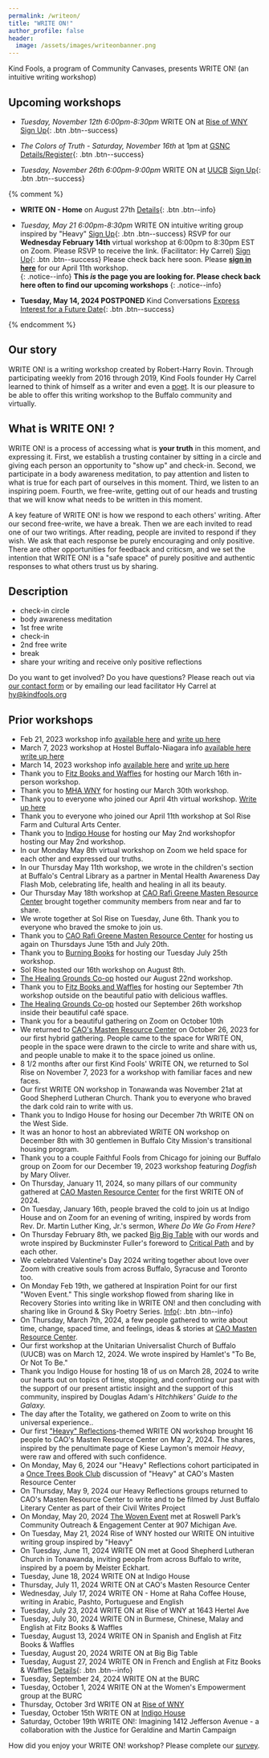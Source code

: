```yaml
---
permalink: /writeon/
title: "WRITE ON!"
author_profile: false
header:
  image: /assets/images/writeonbanner.png
---
```


Kind Fools, a program of Community Canvases, presents WRITE ON! (an intuitive writing workshop)

## Upcoming workshops

- *Tuesday, November 12th 6:00pm-8:30pm* WRITE ON at [Rise of WNY](https://www.riseofwny.org)
[Sign Up](/signups/writeon20241112/){: .btn .btn--success}

- *The Colors of Truth - Saturday, November 16th* at 1pm at [GSNC](
    https://www.pushbuffalo.org/gsnc/)
    [Details/Register](/colorsoftruth/){: .btn .btn--success}

- *Tuesday, November 26th 6:00pm-9:00pm* WRITE ON at [UUCB](https://buffalouu.org)
[Sign Up](/signups/writeon20241126/){: .btn .btn--success}

{% comment %}

- **WRITE ON - Home** on August 27th [Details](/home/){: .btn .btn--info}
- *Tuesday, May 21 6:00pm-8:30pm* WRITE ON intuitive writing group inspired by "Heavy"
[Sign Up](/signups/writeon20240521/){: .btn .btn--success}
RSVP for our **Wednesday February 14th** virtual workshop at 6:00pm to 8:30pm EST
on Zoom. Please RSVP to receive the link.
(Facilitator: Hy Carrel)
[Sign Up](/signups/writeon20240214/){: .btn .btn--success}
Please check back here soon.
Please **[sign in here](/signin/)** for our April 11th workshop.<br>
{: .notice--info}
**This *is* the page you are looking for. Please check back here often to find our upcoming workshops**
{: .notice--info}

- **Tuesday, May 14, 2024 POSTPONED** Kind Conversations
[Express Interest for a Future Date](
https://docs.google.com/forms/d/e/1FAIpQLSd3jJyc9LoHKF40-2usq4VuTALCibpHtX9s7hOpf06QA36CbA/viewform?usp=sf_link
){: .btn .btn--success}

{% endcomment %}

## Our story 

WRITE ON! is a writing workshop created by Robert-Harry Rovin. Through participating weekly from 2016 through 2019, Kind Fools founder Hy Carrel learned to think of himself as a writer and even a [poet](https://withkindness.org). It is our pleasure to be able to offer this writing workshop to the Buffalo community and virtually.

## What is WRITE ON! ?

WRITE ON! is a process of accessing what is **your truth** in this moment, and expressing it. First, we establish a trusting container by sitting in a circle and giving each person an opportunity to "show up" and check-in. Second, we participate in a body awareness meditation, to pay attention and listen to what is true for each part of ourselves in this moment. Third, we listen to an inspiring poem. Fourth, we free-write, getting out of our heads and trusting that we will know what needs to be written in this moment. 

A key feature of WRITE ON! is how we respond to each others' writing. After our second free-write, we have a break. Then we are each invited to read one of our two writings. After reading, people are invited to respond if they wish. We ask that each response be purely encouraging and only positive. There are other opportunities for feedback and criticsm, and we set the intention that WRITE ON! is a "safe space" of purely positive and authentic responses to what others trust us by sharing.

## Description

* check-in circle
* body awareness meditation
* 1st free write
* check-in
* 2nd free write
* break
* share your writing and receive only positive reflections

Do you want to get involved? Do you have questions? Please reach out via [our contact form](/interest/) or by emailing our lead facilitator Hy Carrel at [hy@kindfools.org](mailto:hy@kindfools.org)

## Prior workshops

- Feb 21, 2023 workshop info [available here](https://www.facebook.com/events/593084972216087) and [write up here](/writing/first-write-on/)
- March 7, 2023 workshop at Hostel Buffalo-Niagara info [available here](https://www.facebook.com/events/161314222995251) [write up here](/writing/second-write-on/)
- March 14, 2023 workshop info [available here](https://www.facebook.com/events/1637487610014641) and [write up here](/writing/third-write-on/)
- Thank you to [Fitz Books and Waffles](https://www.fitzbooks.net) for hosting our March 16th in-person workshop.
- Thank you to [MHA WNY](https://mhawny.org) for hosting our March 30th workshop.
- Thank you to everyone who joined our April 4th virtual workshop. [Write up here](/writing/third-write-on/)
- Thank you to everyone who joined our April 11th workshop at Sol Rise Farm and Cultural Arts Center.
- Thank you to [Indigo House](https://www.indigohousebuffalo.com) for hosting our May 2nd workshopfor hosting our May 2nd workshop.
- In our Monday May 8th virtual workshop on Zoom we held space for each other and expressed our truths.
- In our Thursday May 11th workshop, we wrote in the
  children's section at Buffalo's Central Library as a partner
  in Mental Health Awareness Day Flash Mob, celebrating life,
  health and healing in all its beauty.
- Our Thursday May 18th workshop
  at [CAO Rafi Greene Masten Resource Center](
  https://www.caowny.org/masten-resource-center)
  brought together community members from near and far
  to share.
- We wrote together at Sol Rise on Tuesday, June 6th.
  Thank you to everyone who braved the smoke to join us.
- Thank you to [CAO Rafi Greene Masten Resource Center](
  https://www.caowny.org/masten-resource-center)
  for hosting us again on Thursdays June 15th and July 20th.
- Thank you to [Burning Books](https://burningbooks.com/pages/contact)
  for hosting our Tuesday July 25th workshop.
- Sol Rise hosted our 16th workshop on August 8th.
- [The Healing Grounds Co-op](https://www.facebook.com/TheHealingGroundsCoop/)
  hosted our August 22nd workshop.
- Thank you to [Fitz Books and Waffles](https://www.fitzbooks.net) for hosting our September 7th workshop outside on the beautiful patio with delicious waffles.
- [The Healing Grounds Co-op](https://www.facebook.com/TheHealingGroundsCoop/)
  hosted our September 26th workshop inside their beautiful café space.
- Thank you for a beautiful gathering on Zoom on October 10th 
- We returned to [CAO's Masten Resource Center](https://www.caowny.org/masten-resource-center/)
  on October 26, 2023 for our first hybrid gathering. People came to the space for WRITE ON,
  people in the space were drawn to the circle to write and share with us,
  and people unable to make it to the space joined us online.
- 8 1/2 months after our first Kind Fools' WRITE ON, we returned to Sol Rise
  on November 7, 2023 for a workshop with familiar faces and new faces.
- Our first WRITE ON workshop in Tonawanda was November 21at at Good Shepherd
  Lutheran Church. Thank you to everyone who braved the dark cold rain to
  write with us.
- Thank you to Indigo House for hosing our December 7th WRITE ON on the
  West Side.
- It was an honor to host an abbreviated WRITE ON workshop on December 8th
  with 30 gentlemen in Buffalo City Mission's transitional housing program.
- Thank you to a couple Faithful Fools from Chicago for joining our Buffalo
  group on Zoom for our December 19, 2023 workshop featuring *Dogfish* by
  Mary Oliver.
- On Thursday, January 11, 2024, so many pillars of our community gathered at
  [CAO Masten Resource Center](https://www.caowny.org/masten-resource-center/)
  for the first WRITE ON of 2024.
- On Tuesday, January 16th, people braved the cold to join us at Indigo House
  and on Zoom for an evening of writing, inspired by words from Rev. Dr. Martin Luther
  King, Jr.'s sermon, *Where Do We Go From Here?*
- On Thursday February 8th, we packed [Big Big Table](https://www.bigbigtable.org)
  with our words and wrote inspired by Buckminster Fuller's foreword to [Critical Path](
  https://en.wikipedia.org/wiki/Critical_Path_(book))
  and by each other.
- We celebrated Valentine's Day 2024 writing together about love over Zoom with
  creative souls from across Buffalo, Syracuse and Toronto too.
- On Monday Feb 19th, we gathered at Inspiration Point for our first "Woven Event."
  This single workshop flowed from sharing like in Recovery Stories into writing
  like in WRITE ON! and then concluding with sharing like in Ground & Sky Poetry
  Series. [Info](/thewovenevent/){: .btn .btn--info}<br>
- On Thursday, March 7th, 2024, a few people gathered to write about time, change,
  spaced time, and feelings, ideas & stories at
  [CAO Masten Resource Center](https://www.caowny.org/masten-resource-center/).
- Our first workshop at the Unitarian Universalist Church of Buffalo (UUCB)
  was on March 12, 2024. We wrote inspired by Hamlet's "To Be, Or Not To Be."
- Thank you Indigo House for hosting 18 of us on March 28, 2024 to write our hearts
  out on topics of time, stopping, and confronting our past with the support of
  our present artistic insight and the support of this community, inspired by
  Douglas Adam's *Hitchhikers' Guide to the Galaxy.* 
- The day after the Totality, we gathered on Zoom to write on this universal experience..
- Our first ["Heavy" Reflections](/heavyreflections/)-themed WRITE ON workshop brought 16 people to CAO's
  Masten Resource Center on May 2, 2024. The shares, inspired by the penultimate page
  of Kiese Laymon's memoir *Heavy*, were raw and offered with such confidence. 
- On Monday, May 6, 2024 our "Heavy" Reflections cohort participated in a [Once Trees Book Club](
  https://www.educationtrainingcenterinc.com/groundandskypoetryseries
  ) discussion of "Heavy" at CAO's Masten Resource Center
- On Thursday, May 9, 2024 our Heavy Reflections groups returned to CAO's Masten Resource Center to
  write and to be filmed by Just Buffalo Literary Center as part of their Civil Writes Project
- On Monday, May 20, 2024 [The Woven Event](/thewovenevent/) met at Roswell Park’s Community
  Outreach & Engagement Center at 907 Michigan Ave.
- On Tuesday, May 21, 2024 Rise of WNY hosted our WRITE ON intuitive writing group inspired by "Heavy"
- On Tuesday, June 11, 2024 WRITE ON met at Good Shepherd Lutheran Church in Tonawanda, inviting people from across
  Buffalo to write, inspired by a poem by Meister Eckhart.
- Tuesday, June 18, 2024 WRITE ON at Indigo House
- Thursday, July 11, 2024 WRITE ON at CAO's Masten Resource Center
- Wednesday, July 17, 2024 WRITE ON - Home at Raha Coffee House, writing in Arabic, Pashto, Portuguese and English
- Tuesday, July 23, 2024 WRITE ON at Rise of WNY at 1643 Hertel Ave
- Tuesday, July 30, 2024 WRITE ON in Burmese, Chinese, Malay and English at Fitz Books & Waffles
- Tuesday, August 13, 2024 WRITE ON in Spanish and English at Fitz Books & Waffles
- Tuesday, August 20, 2024 WRITE ON at Big Big Table 
- Tuesday, August 27, 2024 WRITE ON in French and English at Fitz Books & Waffles [Details](/home/){: .btn .btn--info}
- Tuesday, September 24, 2024 WRITE ON at the BURC
- Tuesday, October 1, 2024 WRITE ON at the Women's Empowerment group at the BURC
- Thursday, October 3rd WRITE ON at [Rise of WNY](http://riseofwny.org/)
- Tuesday, October 15th WRITE ON at [Indigo House](http://indigohousebuffalo.com/)
- Saturday, October 19th WRITE ON!: Imagining 1412 Jefferson Avenue - a collaboration with the
  Justice for Geraldine and Martin Campaign








How did you enjoy your WRITE ON! workshop? Please complete our [survey](/survey/).
